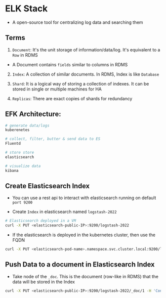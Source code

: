 # ELK Stack

- A open-source tool for centralizing log data and searching them

## Terms

1. `Document`: It's the unit storage of information/data/log. It's equivalent to a `Row` in RDMS

- A Document contains `fields` similar to columns in RDMS

2. `Index`: A collection of similar documents. In RDMS, Index is like `Database`  

3. `Shard`: It is a logical way of storing a collection of indexes. It can be stored in single or multiple machines for HA

4. `Replicas`: There are exact copies of shards for redundancy


## EFK Architecture:

```sh
# generate data/logs
kuberenetes

# collect, filter, butter & send data to ES
Fluentd

# store store
elasticsearch

# visualize data
kibana
```

## Create Elasticsearch Index

- You can use a rest api to interact with elasticsearch running on default `port 9200`

- Create `Index` in elasticsearch named `logstash-2022`

```sh
# Elasticsearch deployed in a VM
curl -X PUT <elasticsearch-public-IP>:9200/logstash-2022
```

- If the elasticsearch is deployed in the kubernetes cluster, then use the FQDN

```sh
curl -X PUT <elasticsearch-pod-name>.namespace.svc.cluster.local:9200/logstash-2022
```

## Push Data to a document in Elasticsearch Index

- Take node of the `_doc`. This is the document (row-like in RDMS) that the data will be stored in the Index

```sh
curl -X PUT <elasticsearch-public-IP>:9200/logstash-2022/_doc/1 -H 'Content-Type: application/json' -d "{"@timestamp":29032022}"
```